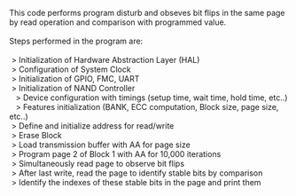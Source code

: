 This code performs program disturb and obseves bit flips in the same page by read operation and comparison with programmed value.<br/>
<br/>
Steps performed in the program are:<br/>
<br/>
&nbsp;> Initialization of Hardware Abstraction Layer (HAL)<br/>
&nbsp;> Configuration of System Clock<br/>
&nbsp;> Initialization of GPIO, FMC, UART<br/>
&nbsp;> Initialization of NAND Controller<br/>
&nbsp;&nbsp;&nbsp;> Device configuration with timings (setup time, wait time, hold time, etc..)<br/>
&nbsp;&nbsp;&nbsp;> Features initialization (BANK, ECC computation, Block size, page size, etc..)<br/>
&nbsp;> Define and initialize address for read/write<br/>
&nbsp;> Erase Block<br/>
&nbsp;> Load transmission buffer with AA for page size<br/>
&nbsp;> Program page 2 of Block 1 with AA for 10,000 iterations<br/>
&nbsp;> Simultaneously read page to observe bit flips<br/>
&nbsp;> After last write, read the page to identify stable bits by comparison<br/>
&nbsp;> Identify the indexes of these stable bits in the page and print them<br/>
